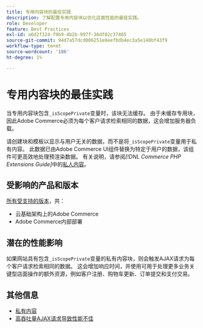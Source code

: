 ```yaml
---
title: 专用内容块的最佳实践
description: 了解配置专用内容块以优化店面性能的最佳实践。
role: Developer
feature: Best Practices
exl-id: a6d2f324-f9b9-4b2b-997f-36df02c37465
source-git-commit: 94d7a57dcd006251e8eefbdb4ec3a5e140bf43f9
workflow-type: tm+mt
source-wordcount: '186'
ht-degree: 1%

---
```


# 专用内容块的最佳实践

当专用内容块包含`_isScopePrivate`变量时，该块无法缓存。 由于未缓存专用块，因此Adobe Commerce必须为每个客户请求检索相同的数据，这会增加服务器负载。

请创建块和模板以显示与用户无关的数据，而不是将`_isScopePrivate`变量用于私有内容。 此数据已由Adobe Commerce UI组件替换为特定于用户的数据，该组件可更高效地处理预渲染数据。 有关说明，请参阅&#x200B;_[!DNL Commerce PHP Extensions Guide]_&#x200B;中的[私人内容](https://developer.adobe.com/commerce/php/development/cache/page/private-content/)。

## 受影响的产品和版本

[所有受支持的版本](../../../release/versions.md)，共：

- 云基础架构上的Adobe Commerce
- Adobe Commerce内部部署

## 潜在的性能影响

如果网站具有包含`_isScopePrivate`变量的私有内容块，则会触发AJAX请求为每个客户请求检索相同的数据。 这会增加响应时间，并使用可用于处理更多业务关键型店面操作的额外资源，例如客户注册、购物车更新、订单提交和支付交易。

## 其他信息

- [私有内容](../../../performance/configuration.md#client-side-optimization-settings)
- [高吞吐量AJAX请求导致性能不佳](https://experienceleague.adobe.com/docs/commerce-knowledge-base/kb/troubleshooting/miscellaneous/high-throughput-ajax-requests-cause-poor-performance.html?lang=zh-Hans)
